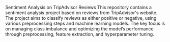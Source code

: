 Sentiment Analysis on TripAdvisor Reviews
This repository contains a sentiment analysis project based on reviews from TripAdvisor's website. The project aims to classify reviews as either positive or negative, using various preprocessing steps and machine learning models. The key focus is on managing class imbalance and optimizing the model’s performance through preprocessing, feature extraction, and hyperparameter tuning.
